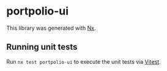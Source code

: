 # portpolio-ui

This library was generated with [Nx](https://nx.dev).

## Running unit tests

Run `nx test portpolio-ui` to execute the unit tests via [Vitest](https://vitest.dev/).
